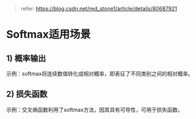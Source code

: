 > refer: https://blog.csdn.net/red_stone1/article/details/80687921


# Softmax适用场景
## 1) 概率输出
示例：softmax将连续数值转化成相对概率，即表征了不同类别之间的相对概率。
## 2) 损失函数
示例：交叉熵函数利用了softmax方法，因其具有可导性，可用于损失函数。

